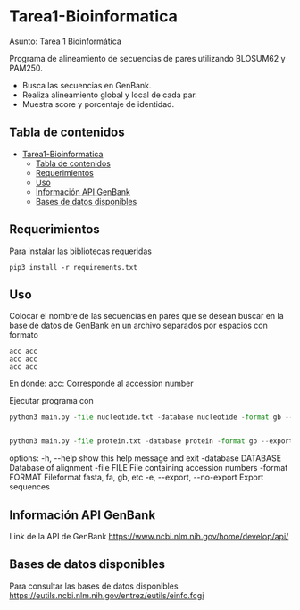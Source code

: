 ﻿# Tarea1-Bioinformatica

Asunto: Tarea 1 Bioinformática

Programa de alineamiento de secuencias de pares utilizando BLOSUM62 y PAM250.

- Busca las secuencias en GenBank.
- Realiza alineamiento global y local de cada par.
- Muestra score y porcentaje de identidad. 

## Tabla de contenidos
- [Tarea1-Bioinformatica](#tarea1-bioinformatica)
  - [Tabla de contenidos](#tabla-de-contenidos)
  - [Requerimientos](#requerimientos)
  - [Uso](#uso)
  - [Información API GenBank](#información-api-genbank)
  - [Bases de datos disponibles](#bases-de-datos-disponibles)


## Requerimientos

Para instalar las bibliotecas requeridas

~~~
pip3 install -r requirements.txt
~~~

## Uso
Colocar el nombre de las secuencias en pares que se desean buscar en la base de datos de GenBank en un archivo separados por espacios con formato

~~~
acc acc
acc acc
acc acc
~~~

En donde:
    acc: Corresponde al accession number

Ejecutar programa con 

~~~python
python3 main.py -file nucleotide.txt -database nucleotide -format gb --export


python3 main.py -file protein.txt -database protein -format gb --export
~~~

options:
  -h, --help                show this help message and exit
  -database DATABASE        Database of alignment
  -file FILE                File containing accession numbers
  -format FORMAT            Fileformat fasta, fa, gb, etc
  -e, --export, --no-export Export sequences
  
## Información API GenBank

Link de la API de GenBank https://www.ncbi.nlm.nih.gov/home/develop/api/

## Bases de datos disponibles

Para consultar las bases de datos disponibles https://eutils.ncbi.nlm.nih.gov/entrez/eutils/einfo.fcgi
